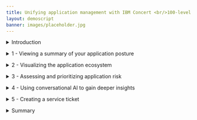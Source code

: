 ```yaml
---
title: Unifying application management with IBM Concert <br/>100-level live demo
layout: demoscript
banner: images/placeholder.jpg
---
```


<span id="top"></span>

<details markdown="1">

<summary>Introduction</summary>

Today we’ll see how IBM Concert assists an operations manager in understanding and maintaining his diverse application landscape. I’ll show how Concert enables him to discover and manage the connections, dependencies and gaps in his application architecture.  

Using data from disparate tools, we’ll see how Concert provides the operations manager with a baseline view of applications and their dependencies. Then we’ll use Concert’s generative AI capabilities to discover issues and provide actionable recommendations to maintain application health.

Let’s get started.

<br/>

</details>

<p/>

<details markdown="1">

<summary>1 - Viewing a summary of your application posture</summary>

<br/>

| **1.1** | **Examine the application landscape** |
| :--- | :--- |
| **Narration** | The operations manager at Focus Financial manages applications hosted across various environments. The application team has recently adopted a microservices architecture which has increased complexity as the applications now span multiple servers and cloud providers. This has introduced new challenges related to security, compliance and change management. |
| **Action** &nbsp; 1.1.1 | Show the home page. <br/> <img src="images/1-1-1.png" width="800" /> |
| **Narration** | Upon logging into Concert, the operations manager sees a dynamic summary of his application landscape. His entire application posture is shown, including metrics tied to risk, compliance, cost and networking. <br/><br/> The blue sections of the circle indicate areas where the operations team has connected Concert to their application data. The outer red sections indicate problem areas that need to be investigated by the operations team. The gray areas of the circle represent opportunities to provide more information so Concert can provide additional insights. |

**[Go to top](#top)**

<br/><br/>

</details>

<p/>

<details markdown="1">

<summary>2 - Visualizing the application ecosystem</summary>

<br/>

| **2.1** | **Discover application connections and dependencies** |
| :--- | :--- |
| **Action** &nbsp; 2.1.1 | Click **Arena view**. <br/> <img src="images/2-1-1.png" width="800" /> |
| **Narration** | The Arena view provides the operations manager with a comprehensive overview of his entire application ecosystem. Concert ingests data from multiple sources and creates this "App 360" view showing all the applications, environments, source code repositories and deployed images. <br/><br/> The operations manager can hover over any component to highlight the associated dependencies. |
| **Action** &nbsp; 2.1.2 | Hover over the **paymentApp** application. <br/> <img src="images/2-1-2.png" width="800" /> |
| **Narration** | Looking at 'paymentApp,' he sees the Docker images and Github repositories associated with 'paymentApp.' He also sees the environments where ‘paymentApp’ is deployed (in this case, dev, QA, staging and two production environments). |
| **Action** &nbsp; 2.1.3 | Hover over the **prod** environment. <br/> <img src="images/2-1-3.png" width="800" /> |
| **Narration** | Highlighting the 'prod' environment shows the applications that are deployed and the exposed public and private access points. |
| **Action** &nbsp; 2.1.4 | Hover over any **Deployed image**. <br/> <img src="images/2-1-4.png" width="800" /> |
| **Narration** | Highlighting an image shows the associated source code repositories, applications, environments and the exposed public and private access points. |
| **Action** &nbsp; 2.1.5 | Hover over any **Source repository**. <br/> <img src="images/2-1-5.png" width="800" /> |
| **Narration** | Highlighting a source code repository shows the associated images, applications, environments and the exposed public and private access points. |

**[Go to top](#top)**

<br/><br/>

</details>

<p/>

<details markdown="1">

<summary>3 - Assessing and prioritizing application risk</summary>

<br/>

| **3.1** | **View the compliance assessments** |
| :--- | :--- |
| **Narration** | In addition to the baseline application information, Concert can ingest a broad set of data including security, compliance, observability, networking, DevSecOps and cost. Concert normalizes and correlates the ingested data, then uses a generative AI engine to identify issues. <br/><br/> As issues are identified, the operations manager knows he can’t fix all of them immediately. Concert helps him by prioritizing the issues that pose the biggest impact to his specific applications and their environments. |
| **Action** &nbsp; 3.1.1 | Click the **Latest compliance assessments** switch. <br/> <img src="images/3-1-1.png" width="800" /> |
| **Narration** | The operations manager is charged with maintaining a good compliance posture and needs to ensure that all his applications adhere to regulatory requirements. <br/><br/> By clicking on ‘Latest compliance assessments,’ the operations manager sees a summary of the compliance assessments for his application environments. The lighter circles represent the environments with the lowest compliance scores, while the darker circles represent those with higher compliance scores. |

<br/>

| **3.2** | **Prioritize and view CVEs** |
| :--- | :--- |
| **Action** &nbsp; 3.2.1 | Click the **Prioritized CVEs** switch. <br/> <img src="images/3-2-1.png" width="800" /> |
| **Narration** | The operations manager must also manage the ongoing threats posed by Common Vulnerabilities and Exposures (CVEs). There can be hundreds or even thousands of CVEs that pose potential threats. Concert enables the operations team to prioritize the highest risk vulnerabilities – based on the actual exposure in their specific application environment. Concert uses the details of the specific environment, along with proprietary threat intelligence and business criticality, to calculate the risk posed by each vulnerability. <br/><br/> By clicking ‘Prioritized CVEs,’ the operations manager sees the higher priority CVEs. The darkest circles represent the most critical CVEs. |
| **Action** &nbsp; 3.2.2 | Click a high priority CVE (darkest red). <br/> <img src="images/3-2-2.png" width="800" /> <br/><br/> The following screen will appear: <br/> <img src="images/3-2-3.png" width="800" /> |
| **Narration** | The operations manager selects a CVE to view the details and sees the "blast radius" showing each image and repository where the vulnerable code is deployed. |

**[Go to top](#top)**

<br/><br/>

</details>

<p/>

<details markdown="1">

<summary>4 - Using conversational AI to gain deeper insights</summary>

<br/>

| **4.1** | **Interact with the chatbot** |
| :--- | :--- |
| **Action** &nbsp; 4.1.1 | Click **Ask watsonx**. <br/> <img src="images/4-1-1.png" width="800" /> |
| **Narration** | Concert’s interactive chatbot uses generative AI to dig deeper into Concert’s specific suggestions and explain the potential impact and remediation of each issue. The chatbot uses IBM’s Granite language model and comes pre-trained to have interactive conversations about application risk. The operations manager interactively asks questions about CVE details and engages in a discussion about remediation guidance. |
| **Action** &nbsp; 4.1.2 | Type '**How do I mitigate this CVE?**' in the chatbot. <br/> <img src="images/4-1-2.png" width="800" /> |
| **Narration** | Concert responds like an expert, providing the operations manager with deeper insight into the vulnerability and offering remediation guidance. |
| **Action** &nbsp; 4.1.3 | Click **X** to close the chatbot window. <br/> <img src="images/4-1-3.png" width="800" /> |

**[Go to top](#top)**

<br/><br/>

</details>

<p/>

<details markdown="1">

<summary>5 - Creating a service ticket</summary>

<br/>

| **5.1** | **Open a ticket** |
| :--- | :--- |
| **Narration** | Now that the operations manager fully understands the potential impact of the CVE on his application environment, he can create a service ticket to resolve the issue. Alternatively, the operations manager can configure automation rules to automatically create and assign tickets in the ticketing syste |
| **Action** &nbsp; 5.1.1 | Click **Open ticket** in the first row. <br/> <img src="images/5-1-1.png" width="800" /> <br/><br/> The following **Open a ticket** screen will appear. <br/> <img src="images/5-1-2.png" width="800" /> |
| **Narration** | Concert can connect directly to popular ticketing systems, such as GitHub, Jira and ServiceNow to automatically generate service tickets to remediate the vulnerability. Concert automatically inserts the appropriate text into the ticket fields, automating what would otherwise be a time-consuming task. |

**[Go to top](#top)**

<br/><br/>

</details>

<p/>

<details markdown="1">

<summary>Summary</summary>

Today we saw how Concert uses generative AI to help an operations manager mitigate risk, prioritize tasks and optimize their operations. We showed how Concert can bridge data silos to help operational teams proactively ensure the health of their operations.

**[Go to top](#top)**

<br/><br/>

</details>